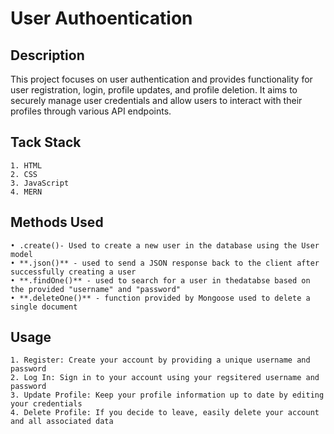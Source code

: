 # User Authoentication

## Description 
This project focuses on user authentication and provides functionality for user registration, login, profile updates, and profile deletion. It aims to securely manage user credentials and allow users to interact with their profiles through various API endpoints. 

## Tack Stack 
    1. HTML
    2. CSS
    3. JavaScript 
    4. MERN 

## Methods Used 
    • .create()- Used to create a new user in the database using the User model 
    • **.json()** - used to send a JSON response back to the client after successfully creating a user 
    • **.findOne()** - used to search for a user in thedatabse based on the provided "username" and "password" 
    • **.deleteOne()** - function provided by Mongoose used to delete a single document

## Usage 
    1. Register: Create your account by providing a unique username and password 
    2. Log In: Sign in to your account using your regsitered username and password 
    3. Update Profile: Keep your profile information up to date by editing your credentials 
    4. Delete Profile: If you decide to leave, easily delete your account and all associated data 